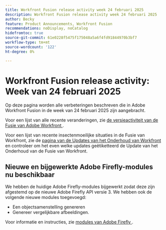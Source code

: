 ```yaml
---
title: Workfront Fusion release activity week 24 februari 2025
description: Workfront Fusion release activity week 24 februari 2025
author: Becky
feature: Product Announcements, Workfront Fusion
recommendations: noDisplay, noCatalog
hidefromtoc: true
source-git-commit: 61e0228f5475f175048a5a6f4fd91844970b3bf7
workflow-type: tm+mt
source-wordcount: '122'
ht-degree: 0%

---
```


# Workfront Fusion release activity: Week van 24 februari 2025

Op deze pagina worden alle verbeteringen beschreven die in Adobe Workfront Fusion in de week van 24 februari 2025 zijn aangebracht.

Voor een lijst van alle recente veranderingen, zie [ de versieactiviteit van de Fusie van Adobe Workfront ](/help/workfront-fusion/fusion-product-releases/fusion-release-activity.md).

Voor een lijst van recente insectenmoeilijke situaties in de Fusie van Workfront, zie de [ pagina van de Updates van het Onderhoud van Workfront ](https://experienceleague.adobe.com/nl/docs/workfront-known-issues/releases/current-updates) en controleer om het even welke updates geëtiketteerd de Update van het Onderhoud van de Fusie van Workfront.

## Nieuwe en bijgewerkte Adobe Firefly-modules nu beschikbaar

We hebben de huidige Adobe Firefly-modules bijgewerkt zodat deze zijn afgestemd op de nieuwe Adobe Firefly API versie 3. We hebben ook de volgende nieuwe modules toegevoegd:

* Een objectsamenstelling genereren
* Genereer vergelijkbare afbeeldingen.

Voor informatie en instructies, zie [ modules van Adobe Firefly ](/help/workfront-fusion/references/apps-and-modules/adobe-connectors/adobe-firefly-modules.md).


